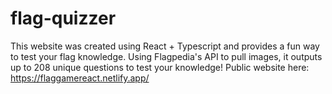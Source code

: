 # flag-quizzer
This website was created using React + Typescript and provides a fun way to test your flag knowledge. Using Flagpedia's API to pull images, it outputs up to 208 unique questions to test your knowledge! Public website here: https://flaggamereact.netlify.app/

